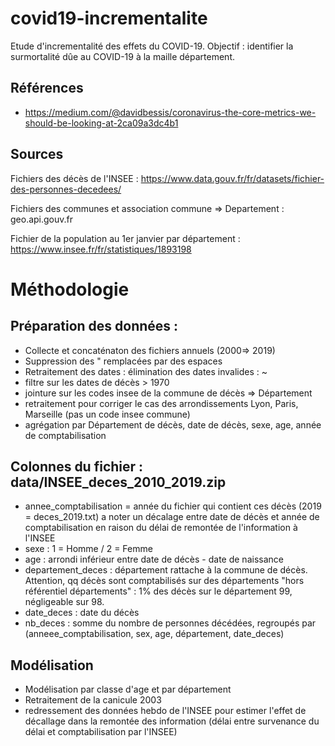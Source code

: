 # covid19-incrementalite
Etude d'incrementalité des effets du COVID-19.
Objectif : identifier la surmortalité dûe au COVID-19 à la maille département.

## Références

- https://medium.com/@davidbessis/coronavirus-the-core-metrics-we-should-be-looking-at-2ca09a3dc4b1

## Sources

Fichiers des décès de l'INSEE : https://www.data.gouv.fr/fr/datasets/fichier-des-personnes-decedees/

Fichiers des communes et association commune => Departement : geo.api.gouv.fr

Fichier de la population au 1er janvier par département : https://www.insee.fr/fr/statistiques/1893198

# Méthodologie

## Préparation des données : 
- Collecte et concaténaton des fichiers annuels (2000=> 2019)
- Suppression des " remplacées par des espaces
- Retraitement des dates : élimination des dates invalides : ~
- filtre sur les dates de décès > 1970
- jointure sur les codes insee de la commune de décès => Département
- retraitement pour corriger le cas des arrondissements Lyon, Paris, Marseille (pas un code insee commune)
- agrégation par Département de décès, date de décès, sexe, age, année de comptabilisation

## Colonnes du fichier  : data/INSEE_deces_2010_2019.zip
- annee_comptabilisation = année du fichier qui contient ces décès (2019 = deces_2019.txt) a noter un décalage entre date de décès et année de comptabilisation en raison du délai de remontée de l'information à l'INSEE
- sexe : 1 = Homme / 2 = Femme
- age : arrondi inférieur entre date de décès - date de naissance
- departement_deces : département rattache à la commune de décès. Attention, qq décès sont comptabilisés sur des départements "hors référentiel départements" : 1% des décès sur le département 99, négligeable sur 98.
- date_deces : date du décès
- nb_deces : somme du nombre de personnes décédées, regroupés par (anneee_comptabilisation, sex, age, département,  date_deces)

## Modélisation
- Modélisation par classe d'age et par département
- Retraitement de la canicule 2003
- redressement des données hebdo de l'INSEE pour estimer l'effet de décallage dans la remontée des information (délai entre survenance du délai et comptabilisation par l'INSEE)
